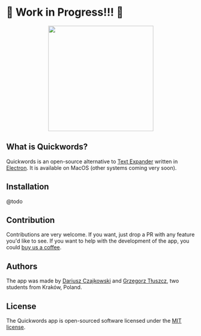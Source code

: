 # 🚧 Work in Progress!!! 🚧

<p align="center"><img width="280" src="http://quickwords.co/logo.svg"></p>

## What is Quickwords?
Quickwords is an open-source alternative to [Text Expander](https://textexpander.com) written in [Electron](https://electronjs.org). It is available on MacOS (other systems coming very soon).

## Installation
@todo

## Contribution
Contributions are very welcome. If you want, just drop a PR with any feature you'd like to see. If you want to help with the development of the app, you could [buy us a coffee](link-for-a-donation-here@todo).

## Authors
The app was made by [Dariusz Czajkowski](https://dczajkowski.com/) and [Grzegorz Tłuszcz](https://github.com/gtluszcz), two students from Kraków, Poland.

## License
The Quickwords app is open-sourced software licensed under the [MIT license](https://opensource.org/licenses/MIT).
